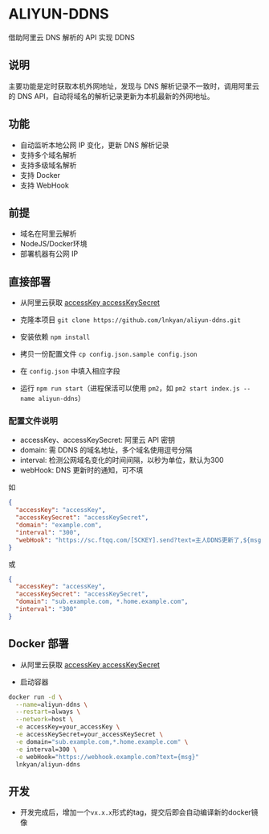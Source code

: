 ALIYUN-DDNS
===============

借助阿里云 DNS 解析的 API 实现 DDNS

## 说明

主要功能是定时获取本机外网地址，发现与 DNS 解析记录不一致时，调用阿里云的 DNS API，自动将域名的解析记录更新为本机最新的外网地址。

## 功能

* 自动监听本地公网 IP 变化，更新 DNS 解析记录
* 支持多个域名解析
* 支持多级域名解析
* 支持 Docker
* 支持 WebHook

## 前提

* 域名在阿里云解析
* NodeJS/Docker环境
* 部署机器有公网 IP

## 直接部署

* 从阿里云获取 [accessKey accessKeySecret](https://ak-console.aliyun.com/#/accesskey)

* 克隆本项目 `git clone https://github.com/lnkyan/aliyun-ddns.git`

* 安装依赖 `npm install`

* 拷贝一份配置文件 `cp config.json.sample config.json`

* 在 `config.json` 中填入相应字段

* 运行 `npm run start`（进程保活可以使用 `pm2`，如 `pm2 start index.js --name aliyun-ddns`）

### 配置文件说明

  * accessKey、accessKeySecret: 阿里云 API 密钥
  * domain: 需 DDNS 的域名地址，多个域名使用逗号分隔
  * interval: 检测公网域名变化的时间间隔，以秒为单位，默认为300
  * webHook: DNS 更新时的通知，可不填
  
  如
  ```json
  {
    "accessKey": "accessKey",
    "accessKeySecret": "accessKeySecret",
    "domain": "example.com",
    "interval": "300",
    "webHook": "https://sc.ftqq.com/[SCKEY].send?text=主人DDNS更新了,${msg}"
  }
  ```
  或
  ```json
  {
    "accessKey": "accessKey",
    "accessKeySecret": "accessKeySecret",
    "domain": "sub.example.com, *.home.example.com",
    "interval": "300"
  }
  ```

## Docker 部署

* 从阿里云获取 [accessKey accessKeySecret](https://ak-console.aliyun.com/#/accesskey)

* 启动容器

```bash
docker run -d \
  --name=aliyun-ddns \
  --restart=always \
  --network=host \
  -e accessKey=your_accessKey \
  -e accessKeySecret=your_accessKeySecret \
  -e domain="sub.example.com,*.home.example.com" \
  -e interval=300 \
  -e webHook="https://webhook.example.com?text={msg}"
  lnkyan/aliyun-ddns
```

## 开发

* 开发完成后，增加一个`vx.x.x`形式的tag，提交后即会自动编译新的docker镜像